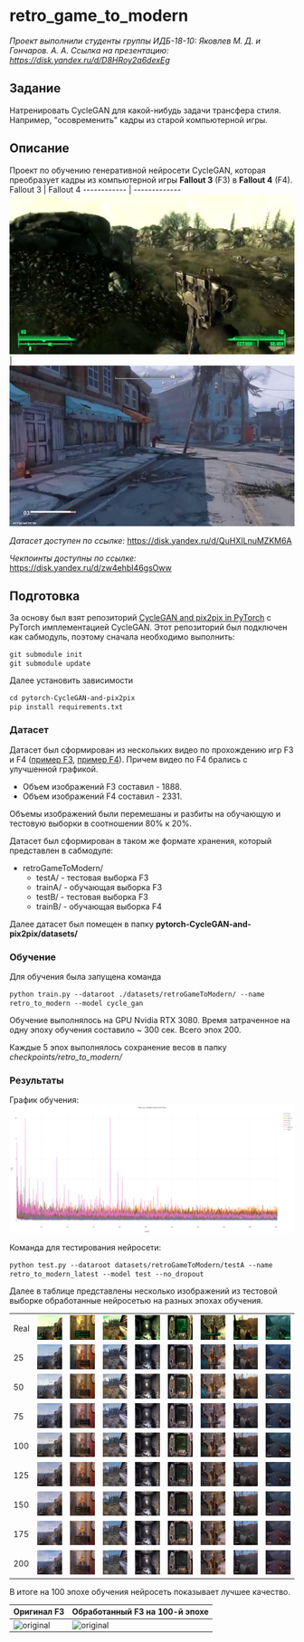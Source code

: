 # retro_game_to_modern

*Проект выполнили студенты группы ИДБ-18-10: Яковлев М. Д.  и Гончаров. А. А.*
*Ссылка на презентацию: https://disk.yandex.ru/d/D8HRoy2q6dexEg*

## Задание

Натренировать CycleGAN для какой-нибудь задачи трансфера стиля. Например, "осовременить" кадры из старой компьютерной игры.

## Описание
Проект по обучению генеративной нейросети CycleGAN, которая преобразует кадры из компьютерной игры **Fallout 3** (F3) в **Fallout 4** (F4).
Fallout 3 | Fallout 4
------------ | -------------
![fallout3](images/fallout3.jpg)| ![fallout4](images/fallout4.jpg)

*Датасет доступен по ссылке:* https://disk.yandex.ru/d/QuHXILnuMZKM6A

*Чекпоинты доступны по ссылке:*  https://disk.yandex.ru/d/zw4ehbI46gsOww

## Подготовка

За основу был взят репозиторий [CycleGAN and pix2pix in PyTorch](https://github.com/junyanz/pytorch-CycleGAN-and-pix2pix) с PyTorch имплементацией CycleGAN. Этот репозиторий был подключен как сабмодуль, поэтому сначала необходимо выполнить:

```
git submodule init
git submodule update
```

Далее установить зависимости

```
cd pytorch-CycleGAN-and-pix2pix
pip install requirements.txt
```

### Датасет

Датасет был сформирован из нескольких видео по прохождению игр F3 и F4 ([пример F3](https://www.youtube.com/watch?v=p1p0gW3dfSU&list=PL8BD6rTh6z29m3sttrsHttYYY-xmKsztn&index=2), [пример F4](https://www.youtube.com/watch?v=yt8igSr0qik&t=1s)). Причем видео по F4 брались с улучшенной графикой.

- Объем изображений F3 составил - 1888.
- Объем изображений F4 составил - 2331.

Объемы изображений были перемешаны и разбиты на обучающую и тестовую выборки в соотношении 80% к 20%.

Датасет был сформирован в таком же формате хранения, который представлен в сабмодуле:

* retroGameToModern/
    * testA/ - тестовая выборка F3
    * trainA/  - обучающая выборка F3
    * testB/  - тестовая выборка F3
    * trainB/  - обучающая выборка F4

Далее датасет был помещен в папку **pytorch-CycleGAN-and-pix2pix/datasets/**

### Обучение
Для обучения была запущена команда 

```
python train.py --dataroot ./datasets/retroGameToModern/ --name retro_to_modern --model cycle_gan
```

Обучение выполнялось на GPU Nvidia RTX 3080. Время затраченное на одну эпоху обучения составило ~ 300 сек. Всего эпох 200.

Каждые 5 эпох выполнялось сохранение весов в папку *checkpoints/retro_to_modern/*

### Результаты

График обучения:
![График обучения](images/trainingplot.png)

Команда для тестирования нейросети:

```
python test.py --dataroot datasets/retroGameToModern/testA --name retro_to_modern_latest --model test --no_dropout
```

Далее в таблице представлены несколько изображений из тестовой выборке обработанные нейросетью на разных эпохах обучения.

 | |  |  |  |  |  | | | |
--- | --- | --- | --- | --- | --- | ---|  --- |  ---
 Real | ![](images/test/1_4_real.png) | ![](images/test/1_47_real.png) | ![](images/test/1_58_real.png) | ![](images/test/1_76_real.png) | ![](images/test/2_24_real.png) | ![](images/test/2_44_real.png) | ![](images/test/6_244_real.png) | ![](images/test/7_46_real.png)
 25 | ![](images/test/25/1_4_fake.png) | ![](images/test/25/1_47_fake.png) | ![](images/test/25/1_58_fake.png) | ![](images/test/25/1_76_fake.png) | ![](images/test/25/2_24_fake.png) | ![](images/test/25/2_44_fake.png) | ![](images/test/25/6_244_fake.png) | ![](images/test/25/7_46_fake.png)
 50 | ![](images/test/50/1_4_fake.png) | ![](images/test/50/1_47_fake.png) | ![](images/test/50/1_58_fake.png) | ![](images/test/50/1_76_fake.png) | ![](images/test/50/2_24_fake.png) | ![](images/test/50/2_44_fake.png) | ![](images/test/50/6_244_fake.png) | ![](images/test/50/7_46_fake.png)
 75 | ![](images/test/75/1_4_fake.png) | ![](images/test/75/1_47_fake.png) | ![](images/test/75/1_58_fake.png) | ![](images/test/75/1_76_fake.png) | ![](images/test/75/2_24_fake.png) | ![](images/test/75/2_44_fake.png) | ![](images/test/75/6_244_fake.png) | ![](images/test/75/7_46_fake.png)
 100 | ![](images/test/100/1_4_fake.png) | ![](images/test/100/1_47_fake.png) | ![](images/test/100/1_58_fake.png) | ![](images/test/100/1_76_fake.png) | ![](images/test/100/2_24_fake.png) | ![](images/test/100/2_44_fake.png) | ![](images/test/100/6_244_fake.png) | ![](images/test/100/7_46_fake.png)
 125 | ![](images/test/125/1_4_fake.png) | ![](images/test/125/1_47_fake.png) | ![](images/test/125/1_58_fake.png) | ![](images/test/125/1_76_fake.png) | ![](images/test/125/2_24_fake.png) | ![](images/test/125/2_44_fake.png) | ![](images/test/125/6_244_fake.png) | ![](images/test/125/7_46_fake.png)
 150 | ![](images/test/150/1_4_fake.png) | ![](images/test/150/1_47_fake.png) | ![](images/test/150/1_58_fake.png) | ![](images/test/150/1_76_fake.png) | ![](images/test/150/2_24_fake.png) | ![](images/test/150/2_44_fake.png) | ![](images/test/150/6_244_fake.png) | ![](images/test/150/7_46_fake.png)
 175 | ![](images/test/175/1_4_fake.png) | ![](images/test/175/1_47_fake.png) | ![](images/test/175/1_58_fake.png) | ![](images/test/175/1_76_fake.png) | ![](images/test/175/2_24_fake.png) | ![](images/test/175/2_44_fake.png) | ![](images/test/175/6_244_fake.png) | ![](images/test/175/7_46_fake.png)
 200 | ![](images/test/200/1_4_fake.png) | ![](images/test/200/1_47_fake.png) | ![](images/test/200/1_58_fake.png) | ![](images/test/200/1_76_fake.png) | ![](images/test/200/2_24_fake.png) | ![](images/test/200/2_44_fake.png) | ![](images/test/200/6_244_fake.png) | ![](images/test/200/7_46_fake.png)

 В итоге на 100 эпохе обучения нейросеть показывает лучшее качество.

Оригинал F3 | Обработанный F3 на 100-й эпохе
------------ | -------------
![original](images/original.gif)| ![original](images/processed.gif)

